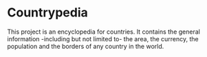 # Countrypedia
This project is an encyclopedia for countries. It contains the general information -including but not limited to- the area, the currency, the population and the borders of any country in the world.
